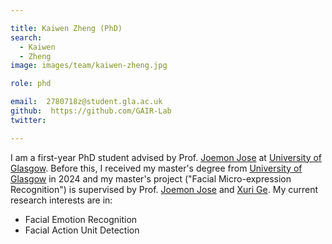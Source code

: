 ```yaml
---

title: Kaiwen Zheng (PhD)
search:
  - Kaiwen
  - Zheng
image: images/team/kaiwen-zheng.jpg

role: phd

email:  2780718z@student.gla.ac.uk
github:  https://github.com/GAIR-Lab
twitter:  

---
```


I am a first-year PhD student advised by Prof. [Joemon Jose](https://www.gla.ac.uk/schools/computing/staff/joemonjose/) at [University of Glasgow](https://www.gla.ac.uk/). Before this, I received my master's degree from [University of Glasgow](https://www.gla.ac.uk/) in 2024 and my master's project ("Facial Micro-expression Recognition") is supervised by Prof. [Joemon Jose](https://www.gla.ac.uk/schools/computing/staff/joemonjose/) and [Xuri Ge](https://xurige1995.github.io/). My current research interests are in:

- Facial Emotion Recognition
- Facial Action Unit Detection

